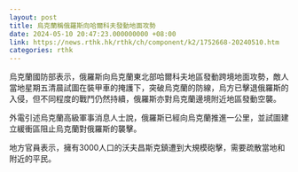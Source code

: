 ```yaml
---
layout: post
title: 烏克蘭稱俄羅斯向哈爾科夫發動地面攻勢
date: 2024-05-10 20:47:23.000000000 +08:00
link: https://news.rthk.hk/rthk/ch/component/k2/1752668-20240510.htm
categories: rthk
---
```


烏克蘭國防部表示，俄羅斯向烏克蘭東北部哈爾科夫地區發動跨境地面攻勢，敵人當地星期五清晨試圖在裝甲車的掩護下，突破烏克蘭的防線，烏方已擊退俄羅斯的入侵，但不同程度的戰鬥仍然持續，俄羅斯亦對烏克蘭邊境附近地區發動空襲。

外電引述烏克蘭高級軍事消息人士說，俄羅斯已經向烏克蘭推進一公里，並試圖建立緩衝區阻止烏克蘭對俄羅斯的襲擊。

地方官員表示，擁有3000人口的沃夫昌斯克鎮遭到大規模砲擊，需要疏散當地和附近的平民。
